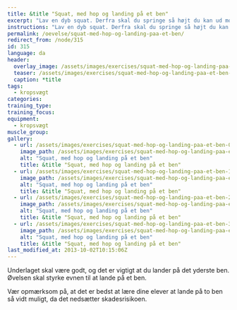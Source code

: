 ```yaml
---
title: &title "Squat, med hop og landing på et ben"
excerpt: "Lav en dyb squat. Derfra skal du springe så højt du kan ud mod den ene side, hvor du lander på det yderste ben og finder balancen."
instructions: "Lav en dyb squat. Derfra skal du springe så højt du kan ud mod den ene side, hvor du lander på det yderste ben og finder balancen."
permalink: /oevelse/squat-med-hop-og-landing-paa-et-ben/
redirect_from: /node/315
id: 315
language: da
header:
  overlay_image: /assets/images/exercises/squat-med-hop-og-landing-paa-et-ben-0.jpg
  teaser: /assets/images/exercises/squat-med-hop-og-landing-paa-et-ben-0-320.jpg
  caption: *title
tags:
  - kropsvægt
categories:
training_type: 
training_focus: 
equipment:
  - kropsvægt
muscle_group:
gallery:
  - url: /assets/images/exercises/squat-med-hop-og-landing-paa-et-ben-0.jpg
    image_path: /assets/images/exercises/squat-med-hop-og-landing-paa-et-ben-0-320.jpg
    alt: "Squat, med hop og landing på et ben"
    title: &title "Squat, med hop og landing på et ben"
  - url: /assets/images/exercises/squat-med-hop-og-landing-paa-et-ben-1.jpg
    image_path: /assets/images/exercises/squat-med-hop-og-landing-paa-et-ben-1-320.jpg
    alt: "Squat, med hop og landing på et ben"
    title: &title "Squat, med hop og landing på et ben"
  - url: /assets/images/exercises/squat-med-hop-og-landing-paa-et-ben-2.jpg
    image_path: /assets/images/exercises/squat-med-hop-og-landing-paa-et-ben-2-320.jpg
    alt: "Squat, med hop og landing på et ben"
    title: &title "Squat, med hop og landing på et ben"
  - url: /assets/images/exercises/squat-med-hop-og-landing-paa-et-ben-3.jpg
    image_path: /assets/images/exercises/squat-med-hop-og-landing-paa-et-ben-3-320.jpg
    alt: "Squat, med hop og landing på et ben"
    title: &title "Squat, med hop og landing på et ben"
last_modified_at: 2013-10-02T10:15:06Z
---
```


Underlaget skal være godt, og det er vigtigt at du lander på det yderste ben. Øvelsen skal styrke evnen til at lande på et ben.

Vær opmærksom på, at det er bedst at lære dine elever at lande på to ben så vidt muligt, da det nedsætter skadesrisikoen.
